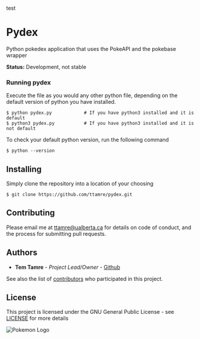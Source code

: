 test
# Pydex
Python pokedex application that uses the PokeAPI and the pokebase wrapper

**Status:** Development, not stable


### Running pydex
Execute the file as you would any other python file, depending on the default version of python you have installed.
```
$ python pydex.py            # If you have python3 installed and it is default
$ python3 pydex.py           # If you have python3 installed and it is not default
```

To check your default python version, run the following command
```
$ python --version
```

## Installing
Simply clone the repository into a location of your choosing
```
$ git clone https://github.com/ttamre/pydex.git
```

## Contributing

Please email me at ttamre@ualberta.ca for details on code of conduct, and the process for submitting pull requests.

## Authors

* **Tem Tamre** - *Project Lead/Owner* - [Github](https://github.com/ttamre)

See also the list of [contributors](https://github.com/ttamre/pydex/graphs/contributors) who participated in this project.

## License

This project is licensed under the GNU General Public License - see [LICENSE](LICENSE) for more details

![Pokemon Logo](https://upload.wikimedia.org/wikipedia/commons/thumb/9/98/International_Pok%C3%A9mon_logo.svg/1200px-International_Pok%C3%A9mon_logo.svg.png)

